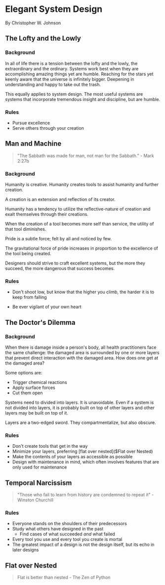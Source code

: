 # Elegant System Design

By Christopher W. Johnson

## The Lofty and the Lowly

### Background

In all of life there is a tension between the lofty and the lowly, the extraordinary and the ordinary.  Systems work best when they are accomplishing amazing things yet are humble.  Reaching for the stars yet keenly aware that the universe is infinitely bigger.  Deepening in understanding and happy to take out the trash.

This equally applies to system design.  The most useful systems are systems that incorporate tremendous insight and discipline, but are humble.

### Rules

* Pursue excellence
* Serve others through your creation

## Man and Machine

> "The Sabbath was made for man, not man for the Sabbath." - Mark 2:27b

### Background

Humanity is creative.  Humanity creates tools to assist humanity and further creation.

A creation is an extension and reflection of its creator.

Humanity has a tendency to utilize the reflective-nature of creation and exalt themselves through their creations.

When the creation of a tool becomes more self than service, the utility of that tool diminishes.

Pride is a subtle force; felt by all and noticed by few.

The gravitational force of pride increases in proportion to the excellence of the tool being created.

Designers should strive to craft excellent systems, but the more they succeed, the more dangerous that success becomes.

### Rules

* Don't shoot low, but know that the higher you climb, the harder it is to keep from falling

* Be ever vigilant of your own heart

## The Doctor's Dilemma

### Background

When there is damage inside a person's body, all health practitioners face the same challenge: the damaged area is surrounded by one or more layers that prevent direct interaction with the damaged area.  How does one get at the damaged area?

Some options are:

* Trigger chemical reactions
* Apply surface forces
* Cut them open

Systems need to divided into layers.  It is unavoidable.  Even if a system is not divided into layers, it is probably built on top of other layers and other layers may be built on top of it.

Layers are a two-edged sword.  They compartmentalize, but also obscure.

### Rules

* Don't create tools that get in the way
* Minimize your layers, preferring [flat over nested]($Flat over Nested)
* Make the contents of your layers as accessible as possible
* Design with maintenance in mind, which often involves features that are only used for maintenance

## Temporal Narcissism

> "Those who fail to learn from history are condemned to repeat it" - Winston Churchill

### Rules

* Everyone stands on the shoulders of their predecessors
* Study what others have designed in the past
  * Find cases of what succeeded *and* what failed
* Every tool you use and every tool you create is mortal
* The greatest impact of a design is not the design itself, but its echo in later designs

## Flat over Nested

> Flat is better than nested - The Zen of Python


